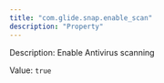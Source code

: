 ```yaml
---
title: "com.glide.snap.enable_scan"
description: "Property"
---
```


Description: Enable Antivirus scanning

Value: `true`